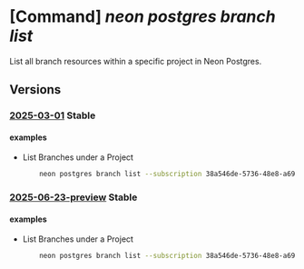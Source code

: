 # [Command] _neon postgres branch list_

List all branch resources within a specific project in Neon Postgres.

## Versions

### [2025-03-01](/Resources/mgmt-plane/L3N1YnNjcmlwdGlvbnMve30vcmVzb3VyY2Vncm91cHMve30vcHJvdmlkZXJzL25lb24ucG9zdGdyZXMvb3JnYW5pemF0aW9ucy97fS9wcm9qZWN0cy97fS9icmFuY2hlcw==/2025-03-01.xml) **Stable**

<!-- mgmt-plane /subscriptions/{}/resourcegroups/{}/providers/neon.postgres/organizations/{}/projects/{}/branches 2025-03-01 -->

#### examples

- List Branches under a Project
    ```bash
        neon postgres branch list --subscription 38a546de-5736-48e8-a69a-5cc636794112 --resource-group rgneon --organization-name org-cli-test --project-id old-frost-16758796
    ```

### [2025-06-23-preview](/Resources/mgmt-plane/L3N1YnNjcmlwdGlvbnMve30vcmVzb3VyY2Vncm91cHMve30vcHJvdmlkZXJzL25lb24ucG9zdGdyZXMvb3JnYW5pemF0aW9ucy97fS9wcm9qZWN0cy97fS9icmFuY2hlcw==/2025-06-23-preview.xml) **Stable**

<!-- mgmt-plane /subscriptions/{}/resourcegroups/{}/providers/neon.postgres/organizations/{}/projects/{}/branches 2025-06-23-preview -->

#### examples

- List Branches under a Project
    ```bash
        neon postgres branch list --subscription 38a546de-5736-48e8-a69a-5cc636794112 --resource-group rgneon --organization-name org-cli-test --project-id old-frost-16758796
    ```
